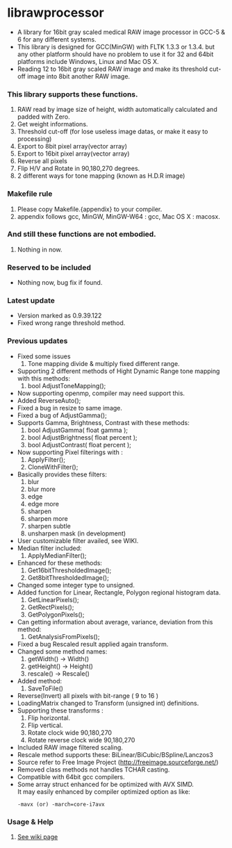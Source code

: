 # librawprocessor #
* A library for 16bit gray scaled medical RAW image processor in GCC-5 & 6 for any different systems.
* This library is designed for GCC(MinGW) with FLTK 1.3.3 or 1.3.4. but any other platform should have no problem to use it for 32 and 64bit platforms include Windows, Linux and Mac OS X.
* Reading 12 to 16bit gray scaled RAW image and make its threshold cut-off image into 8bit another RAW image.

### This library supports these functions. ###
 1. RAW read by image size of height, width automatically calculated and padded with Zero.
 1. Get weight informations.
 1. Threshold cut-off (for lose useless image datas, or make it easy to processing)
 1. Export to 8bit pixel array(vector array)
 1. Export to 16bit pixel array(vector array)
 1. Reverse all pixels
 1. Flip H/V and Rotate in 90,180,270 degrees.
 1. 2 different ways for tone mapping (known as H.D.R image)

### Makefile rule ###
 1. Please copy Makefile.{appendix} to your compiler.
 1. appendix follows gcc, MinGW, MinGW-W64 : gcc, Mac OS X : macosx.

### And still these functions are not embodied. ###
 1. Nothing in now.

### Reserved to be included ###
* Nothing now, bug fix if found.

### Latest update ###
* Version marked as 0.9.39.122
* Fixed wrong range threshold method.

### Previous updates ###
* Fixed some issues
  1. Tone mapping divide & multiply fixed different range.
* Supporting 2 different methods of Hight Dynamic Range tone mapping with this methods:
  1. bool AdjustToneMapping();
* Now supporting openmp, compiler may need support this.
* Added ReverseAuto();
* Fixed a bug in resize to same image.
* Fixed a bug of AdjustGamma();
* Supports Gamma, Brightness, Contrast with these methods:
  1. bool AdjustGamma( float gamma );
  2. bool AdjustBrightness( float percent );
  3. bool AdjustContrast( float percent ); 
* Now supporting Pixel filterings with :
  1. ApplyFilter();
  2. CloneWithFilter();
* Basically provides these filters:
  1. blur
  2. blur more
  3. edge
  4. edge more
  5. sharpen
  6. sharpen more
  7. sharpen subtle
  8. unsharpen mask (in development)
* User customizable filter availed, see WIKI.
* Median filter included:
  1. ApplyMedianFilter();
* Enhanced for these methods:
  1. Get16bitThresholdedImage();
  1. Get8bitThresholdedImage();
* Changed some integer type to unsigned.
* Added function for Linear, Rectangle, Polygon regional histogram data.
  1. GetLinearPixels();
  1. GetRectPixels();
  1. GetPolygonPixels();
* Can getting information about average, variance, deviation from this method:
  1. GetAnalysisFromPixels();
* Fixed a bug Rescaled result applied again transform.
* Changed some method names:
  1. getWidth() -> Width()
  1. getHeight() -> Height()
  1. rescale() -> Rescale()
* Added method:
  1. SaveToFile()
* Reverse(Invert) all pixels with bit-range ( 9 to 16 )
* LoadingMatrix changed to Transform (unsigned int) definitions.
* Supporting these transforms :
  1. Flip horizontal.
  1. Flip vertical.
  1. Rotate clock wide 90,180,270
  1. Rotate reverse clock wide 90,180,270
* Included RAW image filtered scaling.
* Rescale method supports these: BiLinear/BiCubic/BSpline/Lanczos3
* Source refer to Free Image Project (http://freeimage.sourceforge.net/)
* Removed class methods not handles TCHAR casting.
* Compatible with 64bit gcc compilers.
* Some array struct enhanced for be optimized with AVX SIMD.</br>
  It may easily enhanced by compiler optimized option as like:
  ````
  -mavx (or) -march=core-i7avx
  ````

### Usage & Help ###
 1. [See wiki page](https://github.com/rageworx/librawprocessor/wiki)